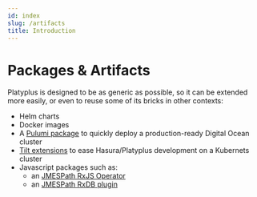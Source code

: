 ```yaml
---
id: index
slug: /artifacts
title: Introduction
---
```


# Packages & Artifacts

Platyplus is designed to be as generic as possible, so it can be extended more easily, or even to reuse some of its bricks in other contexts:

- Helm charts
- Docker images
- A [Pulumi package](pulumi) to quickly deploy a production-ready Digital Ocean cluster
- [Tilt extensions](tilt) to ease Hasura/Platyplus development on a Kubernets cluster
- Javascript packages such as:
  - an [JMESPath RxJS Operator](js/rx-jmespath)
  - an [JMESPath RxDB plugin](js/rxdb-plugin-jmespath/index)
